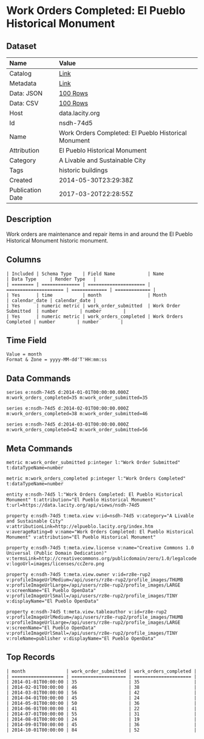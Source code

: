 # Work Orders Completed: El Pueblo Historical Monument

## Dataset

| Name | Value |
| :--- | :---- |
| Catalog | [Link](https://catalog.data.gov/dataset/work-orders-completed-el-pueblo-historical-monument) |
| Metadata | [Link](https://data.lacity.org/api/views/nsdh-74d5) |
| Data: JSON | [100 Rows](https://data.lacity.org/api/views/nsdh-74d5/rows.json?max_rows=100) |
| Data: CSV | [100 Rows](https://data.lacity.org/api/views/nsdh-74d5/rows.csv?max_rows=100) |
| Host | data.lacity.org |
| Id | nsdh-74d5 |
| Name | Work Orders Completed: El Pueblo Historical Monument |
| Attribution | El Pueblo Historical Monument |
| Category | A Livable and Sustainable City |
| Tags | historic buildings |
| Created | 2014-05-30T23:29:38Z |
| Publication Date | 2017-03-20T22:28:55Z |

## Description

Work orders are maintenance and repair items in and around the El Pueblo Historical Monument historic monument.

## Columns

```ls
| Included | Schema Type    | Field Name            | Name                  | Data Type     | Render Type   |
| ======== | ============== | ===================== | ===================== | ============= | ============= |
| Yes      | time           | month                 | Month                 | calendar_date | calendar_date |
| Yes      | numeric metric | work_order_submitted  | Work Order Submitted  | number        | number        |
| Yes      | numeric metric | work_orders_completed | Work Orders Completed | number        | number        |
```

## Time Field

```ls
Value = month
Format & Zone = yyyy-MM-dd'T'HH:mm:ss
```

## Data Commands

```ls
series e:nsdh-74d5 d:2014-01-01T00:00:00.000Z m:work_orders_completed=35 m:work_order_submitted=35

series e:nsdh-74d5 d:2014-02-01T00:00:00.000Z m:work_orders_completed=38 m:work_order_submitted=46

series e:nsdh-74d5 d:2014-03-01T00:00:00.000Z m:work_orders_completed=42 m:work_order_submitted=56
```

## Meta Commands

```ls
metric m:work_order_submitted p:integer l:"Work Order Submitted" t:dataTypeName=number

metric m:work_orders_completed p:integer l:"Work Orders Completed" t:dataTypeName=number

entity e:nsdh-74d5 l:"Work Orders Completed: El Pueblo Historical Monument" t:attribution="El Pueblo Historical Monument" t:url=https://data.lacity.org/api/views/nsdh-74d5

property e:nsdh-74d5 t:meta.view v:id=nsdh-74d5 v:category="A Livable and Sustainable City" v:attributionLink=http://elpueblo.lacity.org/index.htm v:averageRating=0 v:name="Work Orders Completed: El Pueblo Historical Monument" v:attribution="El Pueblo Historical Monument"

property e:nsdh-74d5 t:meta.view.license v:name="Creative Commons 1.0 Universal (Public Domain Dedication)" v:termsLink=http://creativecommons.org/publicdomain/zero/1.0/legalcode v:logoUrl=images/licenses/ccZero.png

property e:nsdh-74d5 t:meta.view.owner v:id=rz8e-rup2 v:profileImageUrlMedium=/api/users/rz8e-rup2/profile_images/THUMB v:profileImageUrlLarge=/api/users/rz8e-rup2/profile_images/LARGE v:screenName="El Pueblo OpenData" v:profileImageUrlSmall=/api/users/rz8e-rup2/profile_images/TINY v:displayName="El Pueblo OpenData"

property e:nsdh-74d5 t:meta.view.tableauthor v:id=rz8e-rup2 v:profileImageUrlMedium=/api/users/rz8e-rup2/profile_images/THUMB v:profileImageUrlLarge=/api/users/rz8e-rup2/profile_images/LARGE v:screenName="El Pueblo OpenData" v:profileImageUrlSmall=/api/users/rz8e-rup2/profile_images/TINY v:roleName=publisher v:displayName="El Pueblo OpenData"
```

## Top Records

```ls
| month               | work_order_submitted | work_orders_completed | 
| =================== | ==================== | ===================== | 
| 2014-01-01T00:00:00 | 35                   | 35                    | 
| 2014-02-01T00:00:00 | 46                   | 38                    | 
| 2014-03-01T00:00:00 | 56                   | 42                    | 
| 2014-04-01T00:00:00 | 45                   | 24                    | 
| 2014-05-01T00:00:00 | 50                   | 36                    | 
| 2014-06-01T00:00:00 | 41                   | 22                    | 
| 2014-07-01T00:00:00 | 55                   | 31                    | 
| 2014-08-01T00:00:00 | 24                   | 19                    | 
| 2014-09-01T00:00:00 | 45                   | 36                    | 
| 2014-10-01T00:00:00 | 84                   | 52                    | 
```